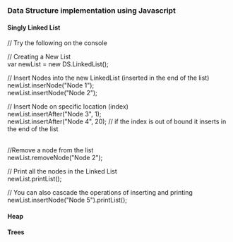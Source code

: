 <h3>Data Structure implementation using Javascript</h3>

<h4>Singly Linked List</h4>
<span class="comments">// Try the following on the console</span><br/>

<span class="comments">// Creating a New List</span><br/>
var newList = new DS.LinkedList();

<span class="comments">// Insert Nodes into the new LinkedList (inserted in the end of the list)</span><br/>
newList.inserNode("Node 1");<br/>
newList.insertNode("Node 2");<br/>

<span class="comments">// Insert Node on specific location (index)</span><br/>
newList.insertAfter("Node 3", 1);<br/>
newList.insertAfter("Node 4", 20); <span class="comments">// if the index is out of bound it inserts in the end of the list</span><br/><br/>

<span class="comments">//Remove a node from the list</span><br/>
newList.removeNode("Node 2");

<span class="comments">// Print all the nodes in the Linked List</span><br/>
newList.printList();

<span class="comments">// You can also cascade the operations of inserting and printing</span><br/>
newList.insertNode("Node 5").printList();<br/>
</code>
 
<h4>Heap</h4>

<h4>Trees</h4>

<h4></h4>


